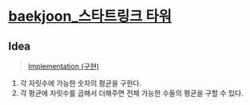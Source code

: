 # [baekjoon_스타트링크 타워](https://www.acmicpc.net/problem/1089)   
## Idea   
>  <a href="/Notes/구현" target="_blank">Implementation (구현)</a>   

1.  각 자릿수에 가능한 숫자의 평균을 구한다.
2.  각 평균에 자릿수를 곱해서 더해주면 전체 가능한 수들의 평균을 구할 수 있다.